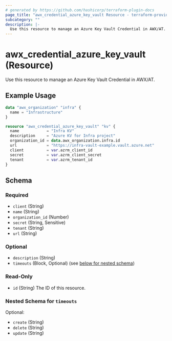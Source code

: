 ```yaml
---
# generated by https://github.com/hashicorp/terraform-plugin-docs
page_title: "awx_credential_azure_key_vault Resource - terraform-provider-awx"
subcategory: ""
description: |-
  Use this resource to manage an Azure Key Vault Credential in AWX/AT.
---
```


# awx_credential_azure_key_vault (Resource)

Use this resource to manage an Azure Key Vault Credential in AWX/AT.

## Example Usage

```terraform
data "awx_organization" "infra" {
  name = "Infrastructure"
}

resource "awx_credential_azure_key_vault" "kv" {
  name            = "Infra KV"
  description     = "Azure KV for Infra project"
  organization_id = data.awx_organization.infra.id
  url             = "https://infra-vault-example.vault.azure.net"
  client          = var.azrm_client_id
  secret          = var.azrm_client_secret
  tenant          = var.azrm_tenant_id
}
```

<!-- schema generated by tfplugindocs -->
## Schema

### Required

- `client` (String)
- `name` (String)
- `organization_id` (Number)
- `secret` (String, Sensitive)
- `tenant` (String)
- `url` (String)

### Optional

- `description` (String)
- `timeouts` (Block, Optional) (see [below for nested schema](#nestedblock--timeouts))

### Read-Only

- `id` (String) The ID of this resource.

<a id="nestedblock--timeouts"></a>
### Nested Schema for `timeouts`

Optional:

- `create` (String)
- `delete` (String)
- `update` (String)
